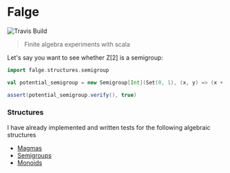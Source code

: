 # Falge
![Travis Build](https://travis-ci.org/BraulioVM/falge.svg)
> Finite algebra experiments with scala

Let's say you want to see whether Z[2] is a semigroup:

````scala
import falge.structures.semigroup

val potential_semigroup = new Semigroup[Int](Set(0, 1), (x, y) => (x + y) % 2)

assert(potential_semigroup.verify(), true)
````

### Structures
I have already implemented and written tests for the following algebraic structures
* [Magmas](https://en.wikipedia.org/wiki/Magma_(algebra))
* [Semigroups](https://en.wikipedia.org/wiki/Semigroup)
* [Monoids](https://en.wikipedia.org/wiki/Monoid)
